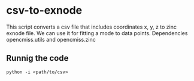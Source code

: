 # csv-to-exnode
This script converts a csv file that includes coordinates x, y, z to zinc exnode file. We can use it for fitting a mode to data points. 
Dependencies opencmiss.utils and opencmiss.zinc 

## Runnig the code
```
python -i <path/to/csv>
```